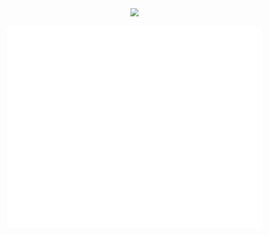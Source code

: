 
<div align="center">
	<img src="https://johan.naizu.gq/img/mstile-144x144.png">
	<div></div>
	<br>
	<img src="banner.svg" width="801" height="400" alt="Click to see the source">
	</a>
	<br>
	
	

</div>
